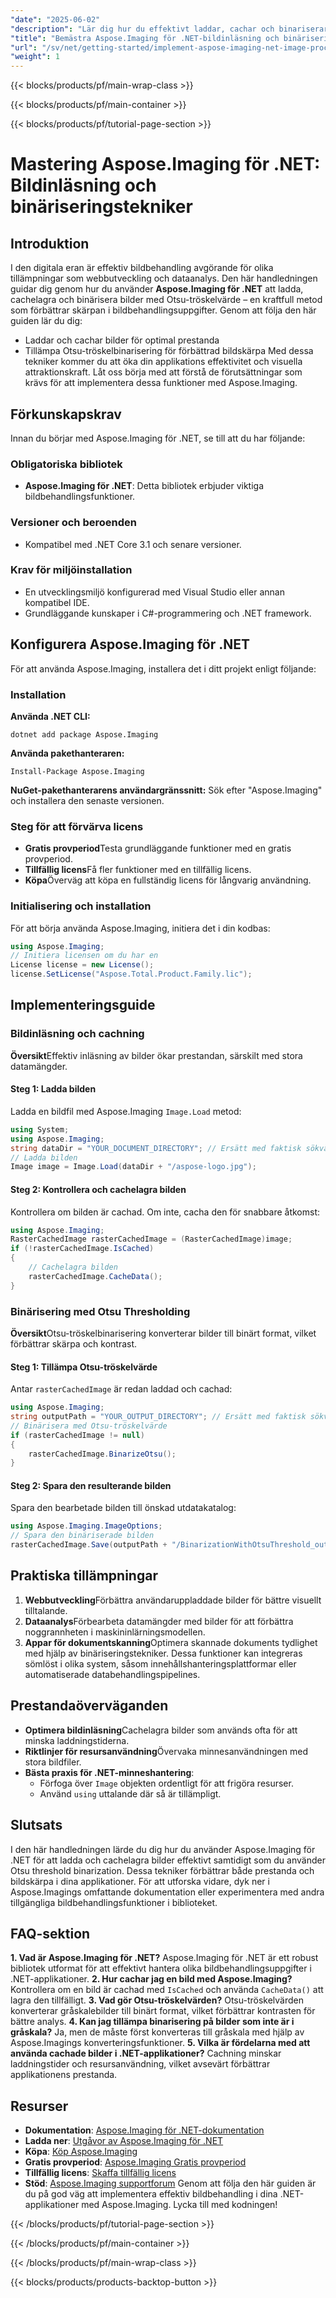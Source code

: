 ```yaml
---
"date": "2025-06-02"
"description": "Lär dig hur du effektivt laddar, cachar och binariserar bilder med Otsu Threshold och Aspose.Imaging för .NET. Förbättra dina bildbehandlingsfärdigheter idag."
"title": "Bemästra Aspose.Imaging för .NET-bildinläsning och binäriseringstekniker"
"url": "/sv/net/getting-started/implement-aspose-imaging-net-image-processing/"
"weight": 1
---
```


{{< blocks/products/pf/main-wrap-class >}}

{{< blocks/products/pf/main-container >}}

{{< blocks/products/pf/tutorial-page-section >}}
# Mastering Aspose.Imaging för .NET: Bildinläsning och binäriseringstekniker
## Introduktion
I den digitala eran är effektiv bildbehandling avgörande för olika tillämpningar som webbutveckling och dataanalys. Den här handledningen guidar dig genom hur du använder **Aspose.Imaging för .NET** att ladda, cachelagra och binärisera bilder med Otsu-tröskelvärde – en kraftfull metod som förbättrar skärpan i bildbehandlingsuppgifter.
Genom att följa den här guiden lär du dig:
- Laddar och cachar bilder för optimal prestanda
- Tillämpa Otsu-tröskelbinarisering för förbättrad bildskärpa
Med dessa tekniker kommer du att öka din applikations effektivitet och visuella attraktionskraft. Låt oss börja med att förstå de förutsättningar som krävs för att implementera dessa funktioner med Aspose.Imaging.
## Förkunskapskrav
Innan du börjar med Aspose.Imaging för .NET, se till att du har följande:
### Obligatoriska bibliotek
- **Aspose.Imaging för .NET**: Detta bibliotek erbjuder viktiga bildbehandlingsfunktioner.
### Versioner och beroenden
- Kompatibel med .NET Core 3.1 och senare versioner.
### Krav för miljöinstallation
- En utvecklingsmiljö konfigurerad med Visual Studio eller annan kompatibel IDE.
- Grundläggande kunskaper i C#-programmering och .NET framework.
## Konfigurera Aspose.Imaging för .NET
För att använda Aspose.Imaging, installera det i ditt projekt enligt följande:
### Installation
**Använda .NET CLI:**
```
dotnet add package Aspose.Imaging
```
**Använda pakethanteraren:**
```
Install-Package Aspose.Imaging
```
**NuGet-pakethanterarens användargränssnitt:**
Sök efter "Aspose.Imaging" och installera den senaste versionen.
### Steg för att förvärva licens
- **Gratis provperiod**Testa grundläggande funktioner med en gratis provperiod.
- **Tillfällig licens**Få fler funktioner med en tillfällig licens.
- **Köpa**Överväg att köpa en fullständig licens för långvarig användning.
### Initialisering och installation
För att börja använda Aspose.Imaging, initiera det i din kodbas:
```csharp
using Aspose.Imaging;
// Initiera licensen om du har en
License license = new License();
license.SetLicense("Aspose.Total.Product.Family.lic");
```
## Implementeringsguide
### Bildinläsning och cachning
**Översikt**Effektiv inläsning av bilder ökar prestandan, särskilt med stora datamängder.
#### Steg 1: Ladda bilden
Ladda en bildfil med Aspose.Imaging `Image.Load` metod:
```csharp
using System;
using Aspose.Imaging;
string dataDir = "YOUR_DOCUMENT_DIRECTORY"; // Ersätt med faktisk sökväg
// Ladda bilden
Image image = Image.Load(dataDir + "/aspose-logo.jpg");
```
#### Steg 2: Kontrollera och cachelagra bilden
Kontrollera om bilden är cachad. Om inte, cacha den för snabbare åtkomst:
```csharp
using Aspose.Imaging;
RasterCachedImage rasterCachedImage = (RasterCachedImage)image;
if (!rasterCachedImage.IsCached)
{
    // Cachelagra bilden
    rasterCachedImage.CacheData();
}
```
### Binärisering med Otsu Thresholding
**Översikt**Otsu-tröskelbinarisering konverterar bilder till binärt format, vilket förbättrar skärpa och kontrast.
#### Steg 1: Tillämpa Otsu-tröskelvärde
Antar `rasterCachedImage` är redan laddad och cachad:
```csharp
using Aspose.Imaging;
string outputPath = "YOUR_OUTPUT_DIRECTORY"; // Ersätt med faktisk sökväg
// Binärisera med Otsu-tröskelvärde
if (rasterCachedImage != null)
{
    rasterCachedImage.BinarizeOtsu();
}
```
#### Steg 2: Spara den resulterande bilden
Spara den bearbetade bilden till önskad utdatakatalog:
```csharp
using Aspose.Imaging.ImageOptions;
// Spara den binäriserade bilden
rasterCachedImage.Save(outputPath + "/BinarizationWithOtsuThreshold_out.jpg");
```
## Praktiska tillämpningar
1. **Webbutveckling**Förbättra användaruppladdade bilder för bättre visuellt tilltalande.
2. **Dataanalys**Förbearbeta datamängder med bilder för att förbättra noggrannheten i maskininlärningsmodellen.
3. **Appar för dokumentskanning**Optimera skannade dokuments tydlighet med hjälp av binäriseringstekniker.
Dessa funktioner kan integreras sömlöst i olika system, såsom innehållshanteringsplattformar eller automatiserade databehandlingspipelines.
## Prestandaöverväganden
- **Optimera bildinläsning**Cachelagra bilder som används ofta för att minska laddningstiderna.
- **Riktlinjer för resursanvändning**Övervaka minnesanvändningen med stora bildfiler.
- **Bästa praxis för .NET-minneshantering**:
  - Förfoga över `Image` objekten ordentligt för att frigöra resurser.
  - Använd `using` uttalande där så är tillämpligt.
## Slutsats
I den här handledningen lärde du dig hur du använder Aspose.Imaging för .NET för att ladda och cachelagra bilder effektivt samtidigt som du använder Otsu threshold binarization. Dessa tekniker förbättrar både prestanda och bildskärpa i dina applikationer.
För att utforska vidare, dyk ner i Aspose.Imagings omfattande dokumentation eller experimentera med andra tillgängliga bildbehandlingsfunktioner i biblioteket.
## FAQ-sektion
**1. Vad är Aspose.Imaging för .NET?**
Aspose.Imaging för .NET är ett robust bibliotek utformat för att effektivt hantera olika bildbehandlingsuppgifter i .NET-applikationer.
**2. Hur cachar jag en bild med Aspose.Imaging?**
Kontrollera om en bild är cachad med `IsCached` och använda `CacheData()` att lagra den tillfälligt.
**3. Vad gör Otsu-tröskelvärden?**
Otsu-tröskelvärden konverterar gråskalebilder till binärt format, vilket förbättrar kontrasten för bättre analys.
**4. Kan jag tillämpa binarisering på bilder som inte är i gråskala?**
Ja, men de måste först konverteras till gråskala med hjälp av Aspose.Imagings konverteringsfunktioner.
**5. Vilka är fördelarna med att använda cachade bilder i .NET-applikationer?**
Cachning minskar laddningstider och resursanvändning, vilket avsevärt förbättrar applikationens prestanda.
## Resurser
- **Dokumentation**: [Aspose.Imaging för .NET-dokumentation](https://reference.aspose.com/imaging/net/)
- **Ladda ner**: [Utgåvor av Aspose.Imaging för .NET](https://releases.aspose.com/imaging/net/)
- **Köpa**: [Köp Aspose.Imaging](https://purchase.aspose.com/buy)
- **Gratis provperiod**: [Aspose.Imaging Gratis provperiod](https://releases.aspose.com/imaging/net/)
- **Tillfällig licens**: [Skaffa tillfällig licens](https://purchase.aspose.com/temporary-license/)
- **Stöd**: [Aspose.Imaging supportforum](https://forum.aspose.com/c/imaging/10)
Genom att följa den här guiden är du på god väg att implementera effektiv bildbehandling i dina .NET-applikationer med Aspose.Imaging. Lycka till med kodningen!

{{< /blocks/products/pf/tutorial-page-section >}}

{{< /blocks/products/pf/main-container >}}

{{< /blocks/products/pf/main-wrap-class >}}

{{< blocks/products/products-backtop-button >}}